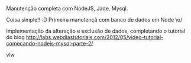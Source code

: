 Manutenção completa com NodeJS, Jade, Mysql.

Coisa simple!! :D Primeira manutençã com banco de dados em Node  \o/

Implementação da alteração e exclusão de dados, completando o tutorial do blog http://labs.webdiastutoriais.com/2012/05/video-tutorial-comecando-nodejs-mysql-parte-2/

vlw
